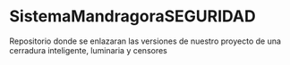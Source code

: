 # SistemaMandragoraSEGURIDAD
Repositorio donde se enlazaran las versiones de nuestro proyecto de una cerradura inteligente, luminaria y censores 
